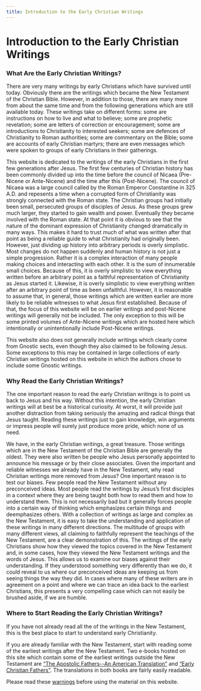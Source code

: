 ```yaml
---
title: Introduction to the Early Christian Writings
---
```


# Introduction to the Early Christian Writings

### What Are the Early Christian Writings?

There are very many writings by early Christians which have survived until today. Obviously there are the writings which became the New Testament of the Christian Bible. However, in addition to those, there are many more from about the same time and from the following generations which are still available today. These writings take on different forms: some are instructions on how to live and what to believe; some are prophetic revelation; some are letters of correction or encouragement; some are introductions to Christianity to interested seekers; some are defences of Christianity to Roman authorities; some are commentary on the Bible; some are accounts of early Christian martyrs; there are even messages which were spoken to groups of early Christians in their gatherings.

This website is dedicated to the writings of the early Christians in the first few generations after Jesus. The first few centuries of Christian history has been commonly divided up into the time before the council of Nicaea (Pre-Nicene or Ante-Nicene) and the time after this (Post-Nicene). The council of Nicaea was a large council called by the Roman Emperor Constantine in 325 A.D. and repesents a time when a corrupted form of Christianity was strongly connected with the Roman state. The Christian groups had initially been small, persecuted groups of disciples of Jesus. As these groups grew much larger, they started to gain wealth and power. Eventually they became involved with the Roman state. At that point it is obvious to see that the nature of the dominant expression of Christianity changed dramatically in many ways. This makes it hard to trust much of what was written after that point as being a reliable guide to what Christianity had originally been. However, just dividing up history into arbitrary periods is overly simplistic. Most changes do not happen suddenly and human history is not just a simple progression. Rather it is a complex interaction of many people making choices and interacting with each other. It is the sum of innumerable small choices. Because of this, it is overly simplistic to view everything written before an arbitrary point as a faithful representation of Christianity as Jesus started it. Likewise, it is overly simplistic to view everything written after an arbitrary point of time as been unfaithful. However, it is reasonable to assume that, in general, those writings which are written earlier are more likely to be reliable witnesses to what Jesus first established. Because of that, the focus of this website will be on earlier writings and post-Nicene writings will generally not be included. The only exception to this will be some printed volumes of Ante-Nicene writings which are hosted here which intentionally or unintentionally include Post-Nicene writings.

This website also does not generally include writings which clearly come from Gnostic sects, even though they also claimed to be following Jesus. Some exceptions to this may be contained in large collections of early Christian writings hosted on this website in which the authors chose to include some Gnostic writings.

### Why Read the Early Christian Writings?

The one important reason to read the early Christian writings is to point us back to Jesus and his way. Without this intention, the early Christian writings will at best be a historical curiosity. At worst, it will provide just another distraction from taking seriously the amazing and radical things that Jesus taught. Reading these writings just to gain knowledge, win arguments or impress people will surely just produce more pride, which none of us need.

We have, in the early Christian writings, a great treasure. Those writings which are in the New Testament of the Christian Bible are generally the oldest. They were also written be people who Jesus personally appointed to announce his message or by their close associates. Given the important and reliable witnesses we already have in the New Testament, why read Christian writings more removed from Jesus? One important reason is to test our biases. Few people read the New Testament without any preconceived ideas. Most people read the writings by Jesus’s first disciples in a context where they are being taught both how to read them and how to understand them. This is not necessarily bad but it generally forces people into a certain way of thinking which emphasizes certain things and deemphasizes others. With a collection of writings as large and complex as the New Testament, it is easy to take the understanding and application of these writings in many different directions. The multitude of groups with many different views, all claiming to faithfully represent the teachings of the New Testament, are a clear demonstration of this. The writings of the early Christians show how they viewed the topics covered in the New Testament and, in some cases, how they viewed the New Testament writings and the words of Jesus. This allows us to examine our biases against their understanding. If they understood something very differently than we do, it could reveal to us where our preconceived ideas are keeping us from seeing things the way they did. In cases where many of these writers are in agreement on a point and where we can trace an idea back to the earliest Christians, this presents a very compelling case which can not easily be brushed aside, if we are humble.

### Where to Start Reading the Early Christian Writings?

If you have not already read all the of the writings in the New Testament, this is the best place to start to understand early Christianity.

If you are already familiar with the New Testament, start with reading some of the earliest writings after the New Testament. Two e-books hosted on this site which contain some of the earliest writings outside the New Testament are [“The Apostolic Fathers--An American Translation”](eng/goodspeedapostolicfathers.html) and [“Early Christian Fathers”](eng/ecf.html). The translations in both books are fairly easily readable.

Please read these [warnings](warnings.html) before using the material on this website.
